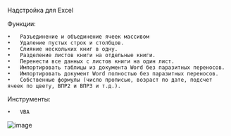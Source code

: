 Надстройка для Excel

Функции:

	•	Разъединение и объединение ячеек массивом
	•	Удаление пустых строк и столбцов.
	•	Слияние нескольких книг в одну.
	•	Разделение листов книги на отдельные книги.
	•	Перенести все данных с листов книги на один лист.
	•	Импортировать таблицы из документа Word без паразитных переносов.
	•	Импортировать документ Word полностью без паразитных переносов.
	•	Собственные формулы (число прописью, возраст по дате, подсчет ячеек по цвету, ВПР2 и ВПР3 и т.д.).

Инструменты:

	•	VBA
![image](https://github.com/user-attachments/assets/42666489-2b40-4b94-86e6-1d375400d068)
